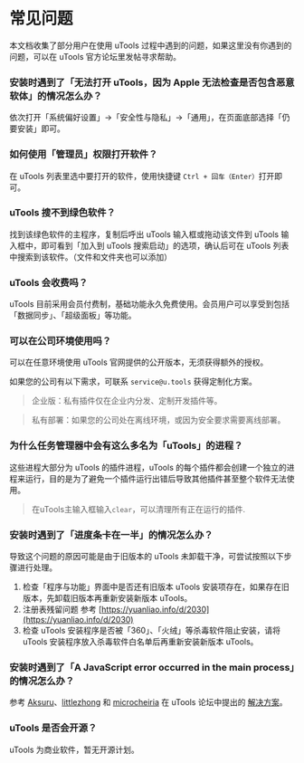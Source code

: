 # 常见问题
本文档收集了部分用户在使用 uTools 过程中遇到的问题，如果这里没有你遇到的问题，可以在 uTools 官方论坛里发帖寻求帮助。



### 安装时遇到了「无法打开 uTools，因为 Apple 无法检查是否包含恶意软体」的情况怎么办？<Badge text="macOS"/>

依次打开「系统偏好设置」→「安全性与隐私」→「通用」，在页面底部选择「仍要安装」即可。

### 如何使用「管理员」权限打开软件？<Badge text="Windows"/>
在 uTools 列表里选中要打开的软件，使用快捷键 `Ctrl + 回车（Enter）`打开即可。

### uTools 搜不到绿色软件？
找到该绿色软件的主程序，复制后呼出 uTools 输入框或拖动该文件到 uTools 输入框中，即可看到「加入到 uTools 搜索启动」的选项，确认后可在 uTools 列表中搜索到该软件。（文件和文件夹也可以添加）

### uTools 会收费吗？
uTools 目前采用会员付费制，基础功能永久免费使用。会员用户可以享受到包括「数据同步」、「超级面板」等功能。

### 可以在公司环境使用吗？
可以在任意环境使用 uTools 官网提供的公开版本，无须获得额外的授权。

如果您的公司有以下需求，可联系 `service@u.tools` 获得定制化方案。

> 企业版：私有插件仅在企业内分发、定制开发插件等。

> 私有部署：如果您的公司处在离线环境，或因为安全要求需要离线部署。

### 为什么任务管理器中会有这么多名为「uTools」的进程？
这些进程大部分为 uTools 的插件进程，uTools 的每个插件都会创建一个独立的进程来运行，目的是为了避免一个插件运行出错后导致其他插件甚至整个软件无法使用。
> 在uTools主输入框输入`clear`，可以清理所有正在运行的插件.

### 安装时遇到了「进度条卡在一半」的情况怎么办？<Badge text="Windows"/>

导致这个问题的原因可能是由于旧版本的 uTools 未卸载干净，可尝试按照以下步骤进行处理。

1. 检查「程序与功能」界面中是否还有旧版本 uTools 安装项存在，如果存在旧版本，先卸载旧版本再重新安装新版本 uTools。
2. 注册表残留问题 参考 [https://yuanliao.info/d/2030](https://yuanliao.info/d/2030)
3. 检查 uTools 安装程序是否被「360」、「火绒」等杀毒软件阻止安装，请将 uTools 安装程序放入杀毒软件白名单后再重新安装新版本 uTools。

### 安装时遇到了「A JavaScript error occurred in the main process」的情况怎么办？<Badge text="Linux"/>

参考 [Aksuru](https://yuanliao.info/u/51376)、[littlezhong](https://yuanliao.info/u/51839) 和 [microcheiria](https://yuanliao.info/u/34323) 在 uTools 论坛中提出的 [解决方案](https://yuanliao.info/d/1865)。

### uTools 是否会开源？
uTools 为商业软件，暂无开源计划。
